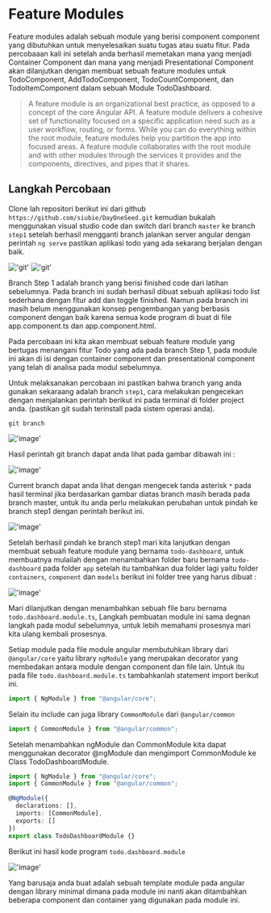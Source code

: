 # Feature Modules

Feature modules adalah sebuah module yang berisi component component yang dibutuhkan untuk menyelesaikan suatu tugas atau suatu fitur. Pada percobaaan kali ini setelah anda berhasil memetakan mana yang menjadi Container Component dan mana yang menjadi Presentational Component akan dilanjutkan dengan membuat sebuah feature modules untuk TodoComponent, AddTodoComponent, TodoCountComponent, dan TodoItemComponent dalam sebuah Module TodoDashboard.

> A feature module is an organizational best practice, as opposed to a concept of the core Angular API. A feature module delivers a cohesive set of functionality focused on a specific application need such as a user workflow, routing, or forms. While you can do everything within the root module, feature modules help you partition the app into focused areas. A feature module collaborates with the root module and with other modules through the services it provides and the components, directives, and pipes that it shares.

## Langkah Percobaan

Clone lah repositori berikut ini dari github `https://github.com/siubie/DayOneSeed.git` kemudian bukalah menggunakan visual studio code dan switch dari branch `master` ke branch `step1` setelah berhasil mengganti branch jalankan server angular dengan perintah `ng serve` pastikan aplikasi todo yang ada sekarang berjalan dengan baik.

!['git'](diagrams/gitcheckout.png)
!['git'](diagrams/ngservework.png)

Branch Step 1 adalah branch yang berisi finished code dari latihan sebelumnya. Pada branch ini sudah berhasil dibuat sebuah aplikasi todo list sederhana dengan fitur add dan toggle finished. Namun pada branch ini masih belum menggunakan konsep pengembangan yang berbasis component dengan baik karena semua kode program di buat di file app.component.ts dan app.component.html.

Pada percobaan ini kita akan membuat sebuah feature module yang bertugas menangani fitur Todo yang ada pada branch Step 1, pada module ini akan di isi dengan container component dan presentational component yang telah di analisa pada modul sebelumnya.

Untuk melaksanakan percobaan ini pastikan bahwa branch yang anda gunakan sekaraang adalah branch `step1`, cara melakukan pengecekan dengan menjalankan perintah berikut ini pada terminal di folder project anda. (pastikan git sudah terinstall pada sistem operasi anda).

```
git branch
```

!['image'](diagrams/gitbranch.png)

Hasil perintah git branch dapat anda lihat pada gambar dibawah ini :

!['image'](diagrams/gitbranchlist.png)

Current branch dapat anda lihat dengan mengecek tanda asterisk `*` pada hasil terminal jika berdasarkan gambar diatas branch masih berada pada branch master, untuk itu anda perlu melakukan perubahan untuk pindah ke branch step1 dengan perintah berikut ini.

!['image'](diagrams/gitbranchcheckout.png)

Setelah berhasil pindah ke branch step1 mari kita lanjutkan dengan membuat sebuah feature module yang bernama `todo-dashboard`, untuk membuatnya mulailah dengan menambahkan folder baru bernama `todo-dashboard` pada folder `app` setelah itu tambahkan dua folder lagi yaitu folder `containers`, `component` dan `models` berikut ini folder tree yang harus dibuat :

!['image'](diagrams/strukturfolder.png)

Mari dilanjutkan dengan menambahkan sebuah file baru bernama `todo.dashboard.module.ts`, Langkah pembuatan module ini sama degnan langkah pada modul sebelumnya, untuk lebih memahami prosesnya mari kita ulang kembali prosesnya.

Setiap module pada file module angular membutuhkan library dari `@angular/core` yaitu library `ngModule` yang merupakan decorator yang membedakan antara module dengan component dan file lain. Untuk itu pada file `todo.dashboard.module.ts` tambahkanlah statement import berikut ini.

```typescript
import { NgModule } from "@angular/core";
```

Selain itu include can juga library `CommonModule` dari `@angular/common`

```typescript
import { CommonModule } from "@angular/common";
```

Setelah menambahkan ngModule dan CommonModule kita dapat menggunakan decorator @ngModule dan mengimport CommonModule ke Class TodoDashboardModule.

```typescript
import { NgModule } from "@angular/core";
import { CommonModule } from "@angular/common";

@NgModule({
  declarations: [],
  imports: [CommonModule],
  exports: []
})
export class TodoDashboardModule {}
```

Berikut ini hasil kode program `todo.dashboard.module`

!['image'](diagrams/featuremodule.png)

Yang barusaja anda buat adalah sebuah template module pada angular dengan library minimal dimana pada module ini nanti akan ditambahkan beberapa component dan container yang digunakan pada module ini.
